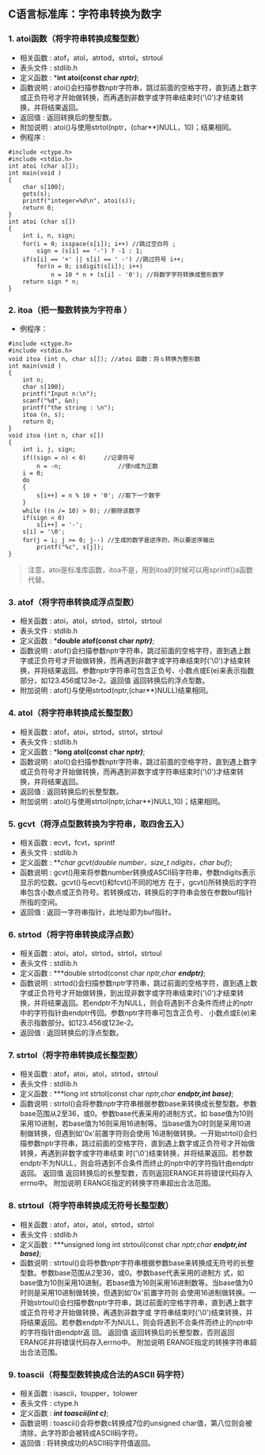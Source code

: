 ## C语言标准库：字符串转换为数字

### 1. atoi函数（将字符串转换成整型数）
- 相关函数 : atof，atol，atrtod，strtol，strtoul
- 表头文件 : stdlib.h
- 定义函数 : ***int atoi(const char *nptr)***;
- 函数说明 : atoi()会扫描参数nptr字符串，跳过前面的空格字符，直到遇上数字或正负符号才开始做转换，而再遇到非数字或字符串结束时('\0')才结束转换，并将结果返回。
- 返回值 : 返回转换后的整型数。
- 附加说明 : atoi()与使用strtol(nptr，(char**)NULL，10)；结果相同。
- 例程序 :
```
#include <ctype.h>
#include <stdio.h>
int atoi (char s[]);
int main(void )
{
    char s[100];
    gets(s);
    printf("integer=%d\n", atoi(s));
    return 0;
}
int atoi (char s[])
{
    int i, n, sign;
    for(i = 0; isspace(s[i]); i++) //跳过空白符 ;
        sign = (s[i] == '-') ? -1 : 1;
    if(s[i] == '+' || s[i] == ' -') //跳过符号 i++;
        for(n = 0; isdigit(s[i]); i++)
            n = 10 * n + (s[i] - '0'); //将数字字符转换成整形数字
    return sign * n;
}
```

### 2. itoa（把一整数转换为字符串 ）
- 例程序：
```
#include <ctype.h>
#include <stdio.h>
void itoa (int n, char s[]); //atoi 函数：将ｓ转换为整形数
int main(void )
{
    int n;
    char s[100];
    printf("Input n:\n");
    scanf("%d", &n);
    printf("the string : \n");
    itoa (n, s);
    return 0;
}
void itoa (int n, char s[])
{
    int i, j, sign;
    if((sign = n) < 0)     //记录符号
        n = -n;                //使n成为正数
    i = 0;
    do
    {
        s[i++] = n % 10 + '0'; //取下一个数字
    }
    while ((n /= 10) > 0); //删除该数字
    if(sign < 0)
        s[i++] = '-';
    s[i] = '\0';
    for(j = i; j >= 0; j--) //生成的数字是逆序的，所以要逆序输出
        printf("%c", s[j]);
}
```
> 注意，atoi是标准库函数，itoa不是，用到itoa的时候可以用sprintf()a函数代替。

### 3. atof（将字符串转换成浮点型数） 
- 相关函数 : atoi，atol，strtod，strtol，strtoul
- 表头文件 : stdlib.h
- 定义函数 : ***double atof(const char *nptr)***;
- 函数说明 : atof()会扫描参数nptr字符串，跳过前面的空格字符，直到遇上数字或正负符号才开始做转换，而再遇到非数字或字符串结束时('\0')才结束转 换，并将结果返回。参数nptr字符串可包含正负号、小数点或E(e)来表示指数部分，如123.456或123e-2。返回值 返回转换后的浮点型数。
- 附加说明 : atof()与使用strtod(nptr,(char**)NULL)结果相同。 

### 4. atol（将字符串转换成长整型数） 
- 相关函数 : atof，atoi，strtod，strtol，strtoul
- 表头文件 : stdlib.h
- 定义函数 : ***long atol(const char *nptr)***;
- 函数说明 : atol()会扫描参数nptr字符串，跳过前面的空格字符，直到遇上数字或正负符号才开始做转换，而再遇到非数字或字符串结束时('\0')才结束转换，并将结果返回。
- 返回值 : 返回转换后的长整型数。
- 附加说明 : atol()与使用strtol(nptr,(char**)NULL,10)；结果相同。 

### 5. gcvt（将浮点型数转换为字符串，取四舍五入） 
- 相关函数 : ecvt，fcvt，sprintf
- 表头文件 : stdlib.h
- 定义函数 : ***char *gcvt(double number，size_t ndigits，char *buf)***;
- 函数说明 : gcvt()用来将参数number转换成ASCII码字符串，参数ndigits表示显示的位数。gcvt()与ecvt()和fcvt()不同的地方 在于，gcvt()所转换后的字符串包含小数点或正负符号。若转换成功，转换后的字符串会放在参数buf指针所指的空间。
- 返回值 : 返回一字符串指针，此地址即为buf指针。

### 6. strtod（将字符串转换成浮点数） 
- 相关函数 : atoi，atol，strtod，strtol，strtoul
- 表头文件 : stdlib.h
- 定义函数 : ***double strtod(const char *nptr,char **endptr)***;
- 函数说明 : strtod()会扫描参数nptr字符串，跳过前面的空格字符，直到遇上数字或正负符号才开始做转换，到出现非数字或字符串结束时('\0')才结束转 换，并将结果返回。若endptr不为NULL，则会将遇到不合条件而终止的nptr中的字符指针由endptr传回。参数nptr字符串可包含正负号、 小数点或E(e)来表示指数部分。如123.456或123e-2。
- 返回值 : 返回转换后的浮点型数。

### 7. strtol（将字符串转换成长整型数）
- 相关函数 : atof，atoi，atol，strtod，strtoul
- 表头文件 : stdlib.h
- 定义函数 : ***long int strtol(const char *nptr,char **endptr,int base)***;
- 函数说明 : strtol()会将参数nptr字符串根据参数base来转换成长整型数。参数base范围从2至36，或0。参数base代表采用的进制方式，如 base值为10则采用10进制，若base值为16则采用16进制等。当base值为0时则是采用10进制做转换，但遇到如'0x'前置字符则会使用 16进制做转换。一开始strtol()会扫描参数nptr字符串，跳过前面的空格字符，直到遇上数字或正负符号才开始做转换，再遇到非数字或字符串结束 时('\0')结束转换，并将结果返回。若参数endptr不为NULL，则会将遇到不合条件而终止的nptr中的字符指针由endptr返回。
返回值 返回转换后的长整型数，否则返回ERANGE并将错误代码存入errno中。
附加说明 ERANGE指定的转换字符串超出合法范围。 

### 8. strtoul（将字符串转换成无符号长整型数） 
- 相关函数 : atof，atoi，atol，strtod，strtol
- 表头文件 : stdlib.h
- 定义函数 : ***unsigned long int strtoul(const char *nptr,char **endptr,int base)***;
- 函数说明 : strtoul()会将参数nptr字符串根据参数base来转换成无符号的长整型数。参数base范围从2至36，或0。参数base代表采用的进制方 式，如base值为10则采用10进制，若base值为16则采用16进制数等。当base值为0时则是采用10进制做转换，但遇到如'0x'前置字符则 会使用16进制做转换。一开始strtoul()会扫描参数nptr字符串，跳过前面的空格字符串，直到遇上数字或正负符号才开始做转换，再遇到非数字或 字符串结束时('\0')结束转换，并将结果返回。若参数endptr不为NULL，则会将遇到不合条件而终止的nptr中的字符指针由endptr返 回。
返回值 返回转换后的长整型数，否则返回ERANGE并将错误代码存入errno中。
附加说明 ERANGE指定的转换字符串超出合法范围。 

### 9. toascii（将整型数转换成合法的ASCII 码字符） 
- 相关函数 : isascii，toupper，tolower
- 表头文件 : ctype.h
- 定义函数 : ***int toascii(int c)***;
- 函数说明 : toascii()会将参数c转换成7位的unsigned char值，第八位则会被清除，此字符即会被转成ASCII码字符。
- 返回值 : 将转换成功的ASCII码字符值返回。